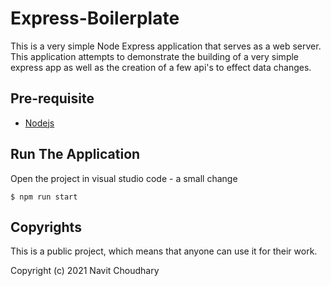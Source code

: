 # Express-Boilerplate
This is a very simple Node Express application that serves as a web server. This application attempts to demonstrate the building of a very simple express app as well as the creation of a few api's to effect data changes.

## Pre-requisite

- [Nodejs](https://www.digitalocean.com/community/tutorials/how-to-install-node-js-on-ubuntu-20-04)
## Run The Application

Open the project in visual studio code - a small change

```
$ npm run start
```

## Copyrights
This is a public project, which means that anyone can use it for their work.

Copyright (c) 2021 Navit Choudhary